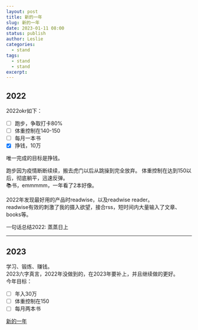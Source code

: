 ```yaml
---
layout: post
title: 新的一年
slug: 新的一年
date: 2023-01-11 08:00
status: publish
author: Leslie
categories: 
  - stand 
tags:
  - stand 
  - stand 
excerpt: 
---
```


## 2022

2022okr如下：
- [ ] 跑步，争取打卡80%
- [ ] 体重控制在140-150
- [ ] 每月一本书
- [x] 挣钱，10万

唯一完成的目标是挣钱。  

跑步因为疫情断断续续，搬去虎门以后从跳操到完全放弃。
体重控制在达到150以后，彻底躺平，迅速反弹。  
📚书，emmmmm，一年看了2本好像。 

2022年发现最好用的产品时readwise，以及readwise reader。  
readwise有效的刺激了我的摄入欲望，接合rss，短时间内大量输入了文章、books等。  

一句话总结2022: 
蒸蒸日上  

---

## 2023

学习、锻炼、赚钱。  
2023六字真言，2022年没做到的，在2023年要补上，并且继续做的更好。  
今年目标：
- [ ] 年入30万
- [ ] 体重控制在150
- [ ] 每月两本书

[新的一年](https://github.com/lesnolie/Marverick/issues/20)

